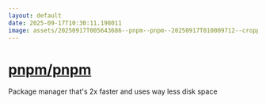 ```yaml
---
layout: default
date: 2025-09-17T10:30:11.198011
image: assets/20250917T005643686--pnpm--pnpm--20250917T010009712--cropped.png
---
```


# [pnpm/pnpm](https://github.com/pnpm/pnpm)

Package manager that's 2x faster and uses way less disk space
